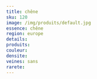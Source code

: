 ```yaml
---
title: chêne
sku: 120
image: /img/produits/default.jpg
essence: chêne
region: europe
details: 
produits:
couleur: 
densite: 
veines: sans
rarete: 
---
```

